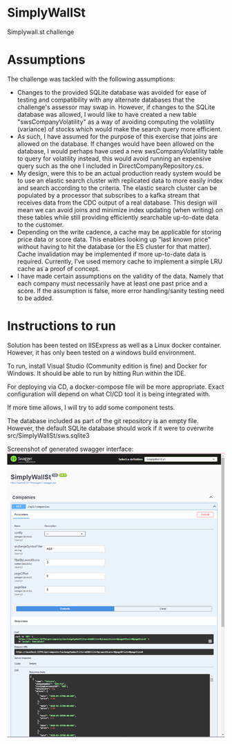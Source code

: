 # SimplyWallSt
Simplywall.st challenge

# Assumptions
The challenge was tackled with the following assumptions:

* Changes to the provided SQLite database was avoided for ease of testing and compatibility with any alternate databases that the challenge's assessor may swap in. However, if changes to the SQLite database was allowed, I would like to have created a new table "swsCompanyVolatility" as a way of avoiding computing the volatility (variance) of stocks which would make the search query more efficient.
* As such, I have assumed for the purpose of this exercise that joins are allowed on the database. If changes would have been allowed on the database, I would perhaps have used a new swsCompanyVolatility table to query for volatility instead, this would avoid running an expensive query such as the one I included in DirectCompanyRepository.cs.
* My design, were this to be an actual production ready system would be to use an elastic search cluster with replicated data to more easily index and search according to the criteria. The elastic search cluster can be populated by a processor that subscribes to a kafka stream that receives data from the CDC output of a real database. This design will mean we can avoid joins and minimize index updating (when writing) on these tables while still providing efficiently searchable up-to-date data to the customer.
* Depending on the write cadence, a cache may be applicable for storing price data or score data. This enables looking up "last known price" without having to hit the database (or the ES cluster for that matter). Cache invalidation may be implemented if more up-to-date data is required. Currently, I've used memory cache to implement a simple LRU cache as a proof of concept.
* I have made certain assumptions on the validity of the data. Namely that each company must necessarily have at least one past price and a score. If the assumption is false, more error handling/sanity testing need to be added.

# Instructions to run
Solution has been tested on IISExpress as well as a Linux docker container. However, it has only been tested on a windows build environment.

To run, install Visual Studio (Community edition is fine) and Docker for Windows. It should be able to run by hitting Run within the IDE.

For deploying via CD, a docker-compose file will be more appropriate. Exact configuration will depend on what CI/CD tool it is being integrated with.

If more time allows, I will try to add some component tests.

The database included as part of the git repository is an empty file. However, the default SQLite database should work if it were to overwrite src/SimplyWallSt/sws.sqlite3

Screenshot of generated swagger interface:
![Screenshot of generated swagger interface](doc/exampleSS.png)
